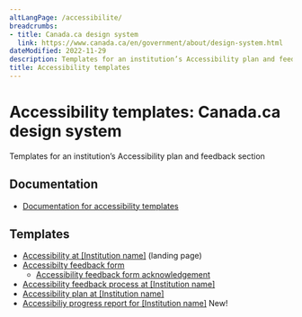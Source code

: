 ```yaml
---
altLangPage: /accessibilite/
breadcrumbs:
- title: Canada.ca design system
  link: https://www.canada.ca/en/government/about/design-system.html
dateModified: 2022-11-29
description: Templates for an institution’s Accessibility plan and feedback section. 
title: Accessibility templates
---
```

<h1 property="name" id="wb-cont" dir="ltr"><span class="stacked"><span>Accessibility templates</span>: <span>Canada.ca design system</span></span></h1>
<p>Templates for an institution’s Accessibility plan and feedback section</p>
<h2>Documentation</h2>
<ul>
  <li class="mrgn-tp-lg"><a href="documentation.html">Documentation for accessibility templates</a></li> 
  </ul>
<h2>Templates</h2>
<ul>
  <li class="mrgn-tp-lg"><a href="accessibility.html">Accessibility at [Institution name]</a> (landing page)</li>
  <li><a href="feedback-form.html">Accessibilty feedback form</a>
    <ul>
      <li><a href="feedback-acknowledgement.html">Accessibility feedback form acknowledgement</a></li>
    </ul></li>
  <li><a href="feedback-process.html">Accessibility feedback process at [Institution name]</a></li>
  <li><a href="plan.html">Accessibility plan at [Institution name]</a></li>
  <li><a href="progress-report.html">Accessibiliy progress report for [Institution name]</a> <span class="label label-info">New!</span></li>
</ul>
